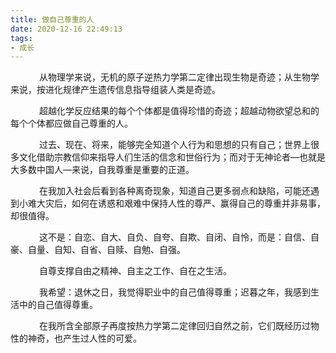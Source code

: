 ```yaml
---
title: 做自己尊重的人
date: 2020-12-16 22:49:13
tags:
- 成长
---
```


&ensp;&ensp;&ensp;&ensp;&ensp;&ensp; 从物理学来说，无机的原子逆热力学第二定律出现生物是奇迹；从生物学来说，按进化规律产生遗传信息指导组装人类是奇迹。

&ensp;&ensp;&ensp;&ensp;&ensp;&ensp; 超越化学反应结果的每个个体都是值得珍惜的奇迹；超越动物欲望总和的每个个体都应做自己尊重的人。

&ensp;&ensp;&ensp;&ensp;&ensp;&ensp; 过去、现在、将来，能够完全知道个人行为和思想的只有自己；世界上很多文化借助宗教信仰来指导人们生活的信念和世俗行为；而对于无神论者—也就是大多数中国人—来说，自我尊重是重要的正道。

&ensp;&ensp;&ensp;&ensp;&ensp;&ensp; 在我加入社会后看到各种离奇现象，知道自己更多弱点和缺陷，可能还遇到小难大灾后，如何在诱惑和艰难中保持人性的尊严、赢得自己的尊重并非易事，却很值得。

&ensp;&ensp;&ensp;&ensp;&ensp;&ensp; 这不是：自恋、自大、自负、自夸、自欺、自闭、自怜，而是：自信、自豪、自量、自知、自省、自赎、自勉、自强。

&ensp;&ensp;&ensp;&ensp;&ensp;&ensp; 自尊支撑自由之精神、自主之工作、自在之生活。

&ensp;&ensp;&ensp;&ensp;&ensp;&ensp; 我希望：退休之日，我觉得职业中的自己值得尊重；迟暮之年，我感到生活中的自己值得尊重。

&ensp;&ensp;&ensp;&ensp;&ensp;&ensp; 在我所含全部原子再度按热力学第二定律回归自然之前，它们既经历过物性的神奇，也产生过人性的可爱。
